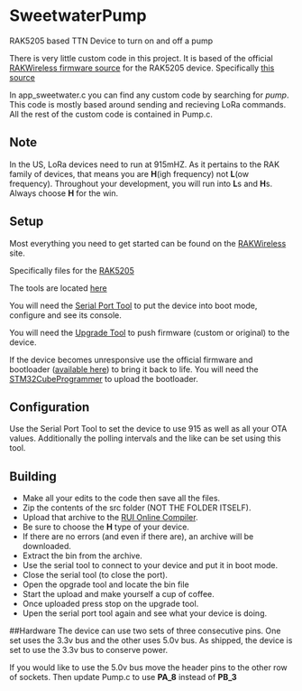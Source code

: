 # SweetwaterPump
RAK5205 based TTN Device to turn on and off a pump

There is very little custom code in this project. It is based of the official [RAKWireless firmware source](https://github.com/RAKWireless/Products_practice_based_on_RUI) for the RAK5205 device. Specifically [this source](https://github.com/RAKWireless/Products_practice_based_on_RUI/tree/master/based%20on%20RAK811/app_5205)

In app_sweetwater.c you can find any custom code by searching for *pump*. This code is mostly based around sending and recieving LoRa commands. All the rest of the custom code is contained in Pump.c.  

## Note
In the US, LoRa devices need to run at 915mHZ. As it pertains to the RAK family of devices, that means you are **H**(igh frequency) not **L**(ow frequency). Throughout your development, you will run into **L**s and **H**s. Always choose **H** for the win. 

## Setup
Most everything you need to get started can be found on the [RAKWireless](https://downloads.rakwireless.com/LoRa) site.

Specifically files for the [RAK5205](https://downloads.rakwireless.com/LoRa/WisTrio-LoRa-RAK5205)

The tools are located [here](https://downloads.rakwireless.com/LoRa/Tools)

You will need the [Serial Port Tool](https://downloads.rakwireless.com/LoRa/Tools/RAK_SERIAL_PORT_TOOL_V1.2.1.zip) to put the device into boot mode, configure and see its console.

You will need the [Upgrade Tool](https://downloads.rakwireless.com/LoRa/Tools/RAK_Upgrade_Tool_V1.0.rar) to push firmware (custom or original) to the device.

If the device becomes unresponsive use the official firmware and bootloader ([available here](https://downloads.rakwireless.com/LoRa/WisTrio-LoRa-RAK5205/Firmware)) to bring it back to life. You will need the [STM32CubeProgrammer](https://downloads.rakwireless.com/LoRa/Tools/SetupSTM32CubeProgrammer-2.1.0.rar) to upload the bootloader.

## Configuration
Use the Serial Port Tool to set the device to use 915 as well as all your OTA values. Additionally the polling intervals and the like can be set using this tool.

## Building
- Make all your edits to the code then save all the files.
- Zip the contents of the src folder (NOT THE FOLDER ITSELF).
- Upload that archive to the [RUI Online Compiler](http://47.112.137.11:12090/#/user/login).
- Be sure to choose the **H** type of your device.
- If there are no errors (and even if there are), an archive will be downloaded.
- Extract the bin from the archive.
- Use the serial tool to connect to your device and put it in boot mode. 
- Close the serial tool (to close the port).
- Open the opgrade tool and locate the bin file
- Start the upload and make yourself a cup of coffee.
- Once uploaded press stop on the upgrade tool.
- Upen the serial port tool again and see what your device is doing. 

##Hardware
The device can use two sets of three consecutive pins. One set uses the 3.3v bus and the other uses 5.0v bus.
As shipped, the device is set to use the 3.3v bus to conserve power.

If you would like to use the 5.0v bus move the header pins to the other row of sockets.
Then update Pump.c to use **PA_8** instead of **PB_3**

